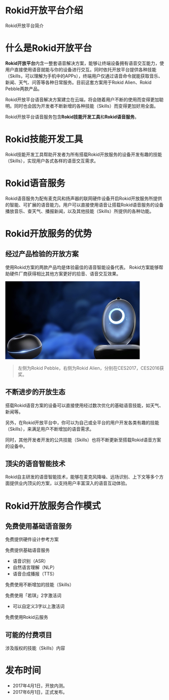 Rokid开放平台介绍
===
Rokid开放平台简介

# 什么是Rokid开放平台
**Rokid开放平台**内含一整套语音解决方案，能够让终端设备拥有语音交互能力，使用户直接使用语音就能与你的设备进行交互。同时依托开放平台提供各种技能（Skills，可以理解为手机中的APPs），终端用户仅通过语音命令就能获取音乐、新闻、天气、问答等各种日常服务。目前这套方案用于Rokid Alien、Rokid Pebble两款产品。

Rokid开放平台语音解决方案建立在云端，将会随着用户不断的使用而变得更加聪明。同时也会因为开发者不断新增的各种技能（Skills）而变得更加好用全面。

Rokid开放平台语音服务包含**Rokid技能开发工具**和**Rokid语音服务**。

# Rokid技能开发工具
Rokid技能开发工具帮助开发者为所有搭载Rokid开放服务的设备开发有趣的技能（Skills），实现用户各式各样的语音交互需求。

# Rokid语音服务
Rokid语音服务为配有麦克风和扬声器的联网硬件设备开启Rokid开放服务所提供的智能、可扩展的语音能力。用户可以直接使用语音让搭载Rokid语音服务的设备播放音乐、查天气、播报新闻，以及其他技能（Skills）所提供的各种功能。

# Rokid开放服务的优势
## 经过产品检验的开放方案
使用Rokid方案的两款产品均是体验最佳的语音智能设备代表。
Rokid方案能够帮助硬件厂商获得相比其他方案更好的拾音、语音交互效果。

![alien-pebble](media/alien-pebble.jpg)

> 左侧为Rokid Pebble，右侧为Rokid Alien，分别在CES2017，CES2016获奖。

## 不断进步的开放生态
搭载Rokid语音方案的设备可以直接使用经过数次优化的基础语音技能，如天气、新闻等。

另外，在Rokid开放平台中，你可以为自己或全平台的用户开发各类有趣的技能（Skills），来满足用户不断增加的语音需求。

同时，其他开发者开发的公共技能（Skills）也将不断更新至搭载Rokid语音方案的设备中。

## 顶尖的语音智能技术
Rokid自主研发的语音智能技术，能够在麦克风降噪、远场识别、上下文等多个方面提供业内顶尖的方案，以支持用户丰富深入的语音互动体验。

# Rokid开放服务合作模式
## 免费使用基础语音服务
免费提供硬件设计参考方案

免费提供基础语音服务

- 语音识别（ASR）
- 自然语言理解（NLP）
- 语音合成播报（TTS）

免费使用不断增加的技能（Skills）

免费使用「若琪」2字激活词

- 可以自定义3字以上激活词

免费使用Rokid云服务

## 可能的付费项目
涉及版权的技能（Skills）内容


# 发布时间
- 2017年4月1日，开放内测。
- 2017年6月1日，正式发布。


